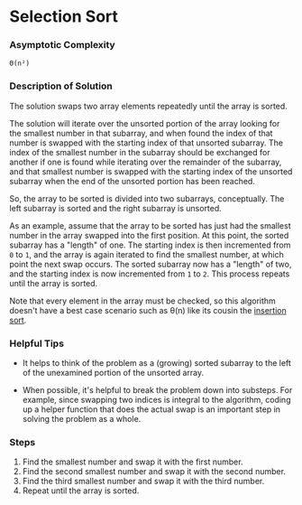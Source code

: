 # Selection Sort

### Asymptotic Complexity

    Θ(n²)

### Description of Solution

The solution swaps two array elements repeatedly until the array is sorted.

The solution will iterate over the unsorted portion of the array looking for the smallest number in that subarray, and when found the index of that number is swapped with the starting index of that unsorted subarray. The index of the smallest number in the subarray should be exchanged for another if one is found while iterating over the remainder of the subarray, and that smallest number is swapped with the starting index of the unsorted subarray when the end of the unsorted portion has been reached.

So, the array to be sorted is divided into two subarrays, conceptually.  The left subarray is sorted and the right subarray is unsorted.

As an example, assume that the array to be sorted has just had the smallest number in the array swapped into the first position.  At this point, the sorted subarray has a "length" of one.  The starting index is then incremented from `0` to `1`, and the array is again iterated to find the smallest number, at which point the next swap occurs.  The sorted subarray now has a "length" of two, and the starting index is now incremented from `1` to `2`. This process repeats until the array is sorted.

Note that every element in the array must be checked, so this algorithm doesn't have a best case scenario such as θ(n) like its cousin the [insertion sort].

### Helpful Tips

- It helps to think of the problem as a (growing) sorted subarray to the left of the unexamined portion of the unsorted array.

- When possible, it's helpful to break the problem down into substeps. For example, since swapping two indices is integral to the algorithm, coding up a helper function that does the actual swap is an important step in solving the problem as a whole.

### Steps

1. Find the smallest number and swap it with the first number.
2. Find the second smallest number and swap it with the second number.
3. Find the third smallest number and swap it with the third number.
4. Repeat until the array is sorted.

[insertion sort]: /javascript/algorithms/sort/insertion/

